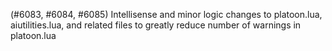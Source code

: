 (#6083, #6084, #6085) Intellisense and minor logic changes to platoon.lua, aiutilities.lua, and related files to greatly reduce number of warnings in platoon.lua
